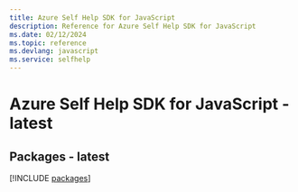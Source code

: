 ```yaml
---
title: Azure Self Help SDK for JavaScript
description: Reference for Azure Self Help SDK for JavaScript
ms.date: 02/12/2024
ms.topic: reference
ms.devlang: javascript
ms.service: selfhelp
---
```

# Azure Self Help SDK for JavaScript - latest
## Packages - latest
[!INCLUDE [packages](self-help-index.md)]
